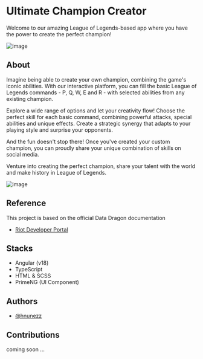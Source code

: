 
# Ultimate Champion Creator

Welcome to our amazing League of Legends-based app where you have the power to create the perfect champion!



![image](https://github.com/hnunezz/UltimateChampionCreator-LoL/assets/65831338/7a43e2ed-9464-4945-b561-d01d9f782069)



## About

Imagine being able to create your own champion, combining the game's iconic abilities. With our interactive platform, you can fill the basic League of Legends commands - P, Q, W, E and R - with selected abilities from any existing champion.

Explore a wide range of options and let your creativity flow! Choose the perfect skill for each basic command, combining powerful attacks, special abilities and unique effects. Create a strategic synergy that adapts to your playing style and surprise your opponents.

And the fun doesn't stop there! Once you've created your custom champion, you can proudly share your unique combination of skills on social media.

 Venture into creating the perfect champion, share your talent with the world and make history in League of Legends.

 ![image](https://github.com/hnunezz/UltimateChampionCreator-LoL/assets/65831338/2faaaa03-bb82-4b17-9c70-fd62ab1d9af4)


## Reference


This project is based on the official Data Dragon documentation

 - [Riot Developer Portal](https://developer.riotgames.com/docs/lol)

## Stacks

- Angular (v18) 
- TypeScript
- HTML & SCSS
- PrimeNG (UI Component)


## Authors

- [@hnunezz](https://www.linkedin.com/in/henrique-nunes-de-almeida-ba897a1aa/)

## Contributions

coming soon ...

